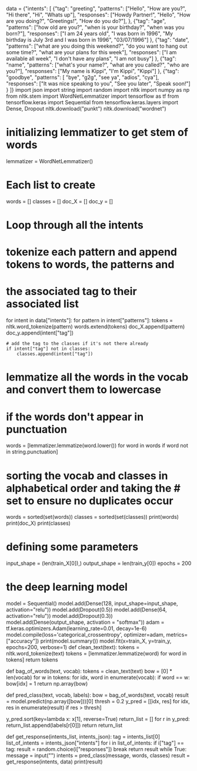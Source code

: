 data = {"intents": [
             {"tag": "greeting",
              "patterns": ["Hello", "How are you?", "Hi there", "Hi", "Whats up"],
              "responses": ["Howdy Partner!", "Hello", "How are you doing?", "Greetings!", "How do you do?"],
             },
             {"tag": "age",
              "patterns": ["how old are you?", "when is your birthday?", "when was you born?"],
              "responses": ["I am 24 years old", "I was born in 1996", "My birthday is July 3rd and I was born in 1996", "03/07/1996"]
             },
             {"tag": "date",
              "patterns": ["what are you doing this weekend?",
"do you want to hang out some time?", "what are your plans for this week"],
              "responses": ["I am available all week", "I don't have any plans", "I am not busy"]
             },
             {"tag": "name",
              "patterns": ["what's your name?", "what are you called?", "who are you?"],
              "responses": ["My name is Kippi", "I'm Kippi", "Kippi"]
             },
             {"tag": "goodbye",
              "patterns": [ "bye", "g2g", "see ya", "adios", "cya"],
              "responses": ["It was nice speaking to you", "See you later", "Speak soon!"]
             }
]}
import json
import string
import random 
import nltk
import numpy as np
from nltk.stem import WordNetLemmatizer 
import tensorflow as tf 
from tensorflow.keras import Sequential 
from tensorflow.keras.layers import Dense, Dropout
nltk.download("punkt")
nltk.download("wordnet")
# initializing lemmatizer to get stem of words
lemmatizer = WordNetLemmatizer()
# Each list to create
words = []
classes = []
doc_X = []
doc_y = []
# Loop through all the intents
# tokenize each pattern and append tokens to words, the patterns and
# the associated tag to their associated list
for intent in data["intents"]:
    for pattern in intent["patterns"]:
        tokens = nltk.word_tokenize(pattern)
        words.extend(tokens)
        doc_X.append(pattern)
        doc_y.append(intent["tag"])
    
    # add the tag to the classes if it's not there already 
    if intent["tag"] not in classes:
        classes.append(intent["tag"])
# lemmatize all the words in the vocab and convert them to lowercase
# if the words don't appear in punctuation
words = [lemmatizer.lemmatize(word.lower()) for word in words if word not in string.punctuation]
# sorting the vocab and classes in alphabetical order and taking the # set to ensure no duplicates occur
words = sorted(set(words))
classes = sorted(set(classes))
print(words)
print(doc_X)
print(classes)
# defining some parameters
input_shape = (len(train_X[0]),)
output_shape = len(train_y[0])
epochs = 200
# the deep learning model
model = Sequential()
model.add(Dense(128, input_shape=input_shape, activation="relu"))
model.add(Dropout(0.5))
model.add(Dense(64, activation="relu"))
model.add(Dropout(0.3))
model.add(Dense(output_shape, activation = "softmax"))
adam = tf.keras.optimizers.Adam(learning_rate=0.01, decay=1e-6)
model.compile(loss='categorical_crossentropy',
              optimizer=adam,
              metrics=["accuracy"])
print(model.summary())
model.fit(x=train_X, y=train_y, epochs=200, verbose=1)
def clean_text(text): 
  tokens = nltk.word_tokenize(text)
  tokens = [lemmatizer.lemmatize(word) for word in tokens]
  return tokens

def bag_of_words(text, vocab): 
  tokens = clean_text(text)
  bow = [0] * len(vocab)
  for w in tokens: 
    for idx, word in enumerate(vocab):
      if word == w: 
        bow[idx] = 1
  return np.array(bow)

def pred_class(text, vocab, labels): 
  bow = bag_of_words(text, vocab)
  result = model.predict(np.array([bow]))[0]
  thresh = 0.2
  y_pred = [[idx, res] for idx, res in enumerate(result) if res > thresh]

  y_pred.sort(key=lambda x: x[1], reverse=True)
  return_list = []
  for r in y_pred:
    return_list.append(labels[r[0]])
  return return_list

def get_response(intents_list, intents_json): 
  tag = intents_list[0]
  list_of_intents = intents_json["intents"]
  for i in list_of_intents: 
    if i["tag"] == tag:
      result = random.choice(i["responses"])
      break
  return result
while True:
    message = input("")
    intents = pred_class(message, words, classes)
    result = get_response(intents, data)
    print(result)
